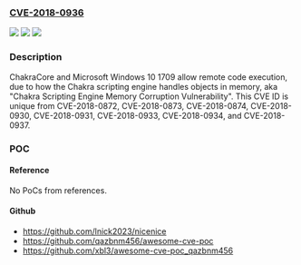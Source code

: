 ### [CVE-2018-0936](https://cve.mitre.org/cgi-bin/cvename.cgi?name=CVE-2018-0936)
![](https://img.shields.io/static/v1?label=Product&message=ChakraCore%2C%20Microsoft%20Edge&color=blue)
![](https://img.shields.io/static/v1?label=Version&message=n%2Fa&color=blue)
![](https://img.shields.io/static/v1?label=Vulnerability&message=Remote%20Code%20Execution&color=brighgreen)

### Description

ChakraCore and Microsoft Windows 10 1709 allow remote code execution, due to how the Chakra scripting engine handles objects in memory, aka "Chakra Scripting Engine Memory Corruption Vulnerability". This CVE ID is unique from CVE-2018-0872, CVE-2018-0873, CVE-2018-0874, CVE-2018-0930, CVE-2018-0931, CVE-2018-0933, CVE-2018-0934, and CVE-2018-0937.

### POC

#### Reference
No PoCs from references.

#### Github
- https://github.com/lnick2023/nicenice
- https://github.com/qazbnm456/awesome-cve-poc
- https://github.com/xbl3/awesome-cve-poc_qazbnm456

